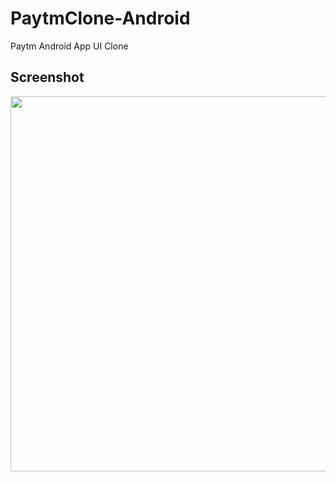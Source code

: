 # PaytmClone-Android
Paytm Android App UI Clone

## Screenshot
<img src="paytm.jpg" width="600">     
